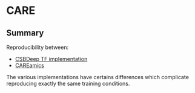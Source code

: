 # CARE

## Summary

Reproducibility between:
- [CSBDeep TF implementation](https://github.com/CSBDeep/CSBDeep/tree/main/examples/denoising3D)
- [CAREamics](https://github.com/CAREamics/careamics)

The various implementations have certains differences which complicate
reproducing exactly the same training conditions.
